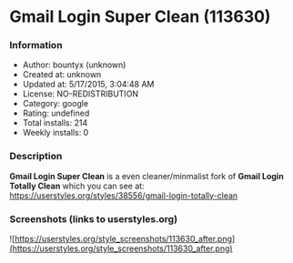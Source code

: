# Gmail Login Super Clean (113630)

### Information
- Author: bountyx (unknown)
- Created at: unknown
- Updated at: 5/17/2015, 3:04:48 AM
- License: NO-REDISTRIBUTION
- Category: google
- Rating: undefined
- Total installs: 214
- Weekly installs: 0


### Description
<strong>Gmail Login Super Clean</strong> is a even cleaner/minmalist fork of <strong>Gmail Login Totally Clean</strong> which you can see at: https://userstyles.org/styles/38556/gmail-login-totally-clean


### Screenshots (links to userstyles.org)
![https://userstyles.org/style_screenshots/113630_after.png](https://userstyles.org/style_screenshots/113630_after.png)


